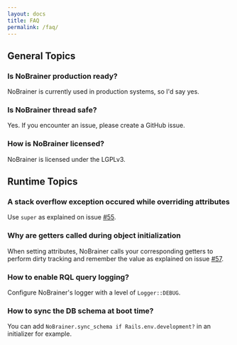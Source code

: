 ```yaml
---
layout: docs
title: FAQ
permalink: /faq/
---
```


## General Topics

### **Is NoBrainer production ready?**
NoBrainer is currently used in production systems, so I'd say yes.

### **Is NoBrainer thread safe?**
Yes. If you encounter an issue, please create a GitHub issue.

### **How is NoBrainer licensed?**
NoBrainer is licensed under the LGPLv3.

## Runtime Topics

### **A stack overflow exception occured while overriding attributes**
Use `super` as explained on issue
[#55](https://github.com/nviennot/nobrainer/issues/55#issuecomment-32217530).

### **Why are getters called during object initialization**
When setting attributes, NoBrainer calls your corresponding getters to perform
dirty tracking and remember the value as explained on issue
[#57](https://github.com/nviennot/nobrainer/issues/57).

### **How to enable RQL query logging?**
Configure NoBrainer's logger with a level of `Logger::DEBUG`.

### **How to sync the DB schema at boot time?**

You can add `NoBrainer.sync_schema if Rails.env.development?` in an initializer for example.
